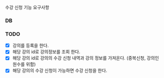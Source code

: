 수강 신청 기능 요구사항
### DB
### TODO
-[x] 강의를 등록을 한다.
-[x] 해당 강의 id로 강의정보를 조회 한다.
-[x] 해당 강의 id로 강의의 수강 신청 내역과 강의 정보를 가져온다. (중복신청, 강의인원수를 위함)
-[x] 해당 강의의 수강 신청이 가능하면 수강 신청을 한다.
